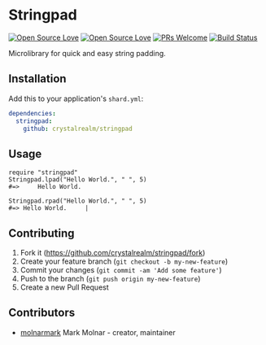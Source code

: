 # Stringpad

[![Open Source Love](https://badges.frapsoft.com/os/v1/open-source.svg?v=102)](https://github.com/ellerbrock/open-source-badge/)
[![Open Source Love](https://badges.frapsoft.com/os/mit/mit.svg?v=102)](https://github.com/ellerbrock/open-source-badge/)
[![PRs Welcome](https://img.shields.io/badge/PRs-welcome-brightgreen.svg?style=flat-square)](http://makeapullrequest.com)
[![Build Status](https://travis-ci.com/crystalrealm/stringpad.svg?branch=master)](https://travis-ci.com/crystalrealm/stringpad)

Microlibrary for quick and easy string padding.

## Installation

Add this to your application's `shard.yml`:

```yaml
dependencies:
  stringpad:
    github: crystalrealm/stringpad
```

## Usage

```crystal
require "stringpad"
Stringpad.lpad("Hello World.", " ", 5)
#=>     Hello World.

Stringpad.rpad("Hello World.", " ", 5)
#=> Hello World.     |
```

## Contributing

1.  Fork it (<https://github.com/crystalrealm/stringpad/fork>)
2.  Create your feature branch (`git checkout -b my-new-feature`)
3.  Commit your changes (`git commit -am 'Add some feature'`)
4.  Push to the branch (`git push origin my-new-feature`)
5.  Create a new Pull Request

## Contributors

- [molnarmark](https://github.com/molnarmark) Mark Molnar - creator, maintainer
